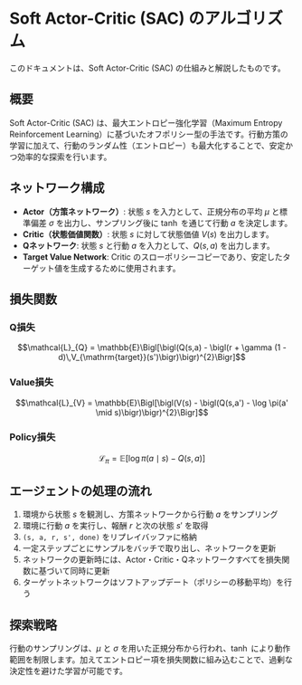 # Soft Actor-Critic (SAC) のアルゴリズム

このドキュメントは、Soft Actor-Critic (SAC) の仕組みと解説したものです。

## 概要

Soft Actor-Critic (SAC) は、最大エントロピー強化学習（Maximum Entropy Reinforcement Learning）に基づいたオフポリシー型の手法です。行動方策の学習に加えて、行動のランダム性（エントロピー）も最大化することで、安定かつ効率的な探索を行います。

## ネットワーク構成

* **Actor（方策ネットワーク）**: 状態 $s$ を入力として、正規分布の平均 $\mu$ と標準偏差 $\sigma$ を出力し、サンプリング後に $\tanh$ を通じて行動 $a$ を決定します。
* **Critic（状態価値関数）**: 状態 $s$ に対して状態価値 $V(s)$ を出力します。
* **Qネットワーク**: 状態 $s$ と行動 $a$ を入力として、$`Q(s, a)`$ を出力します。
* **Target Value Network**: Critic のスローポリシーコピーであり、安定したターゲット値を生成するために使用されます。

## 損失関数
### Q損失
```math
\mathcal{L}_{Q}
= \mathbb{E}\Bigl[\bigl(Q(s,a) - \bigl(r + \gamma (1 - d)\,V_{\mathrm{target}}(s')\bigr)\bigr)^{2}\Bigr]
```

### Value損失
```math
\mathcal{L}_{V}
= \mathbb{E}\Bigl[\bigl(V(s) - \bigl(Q(s,a') - \log \pi(a' \mid s)\bigr)\bigr)^{2}\Bigr]
```

### Policy損失
```math
\mathcal{L}_{\pi}
= \mathbb{E}\bigl[\log \pi(a \mid s) - Q(s,a)\bigr]
```

## エージェントの処理の流れ

1. 環境から状態 $s$ を観測し、方策ネットワークから行動 $a$ をサンプリング
2. 環境に行動 $a$ を実行し、報酬 $r$ と次の状態 $s'$ を取得
3. `(s, a, r, s', done)` をリプレイバッファに格納
4. 一定ステップごとにサンプルをバッチで取り出し、ネットワークを更新
5. ネットワークの更新時には、Actor・Critic・Qネットワークすべてを損失関数に基づいて同時に更新
6. ターゲットネットワークはソフトアップデート（ポリシーの移動平均）を行う

## 探索戦略

行動のサンプリングは、$`\mu`$ と $\sigma$ を用いた正規分布から行われ、$`\tanh`$ により動作範囲を制限します。加えてエントロピー項を損失関数に組み込むことで、過剰な決定性を避けた学習が可能です。